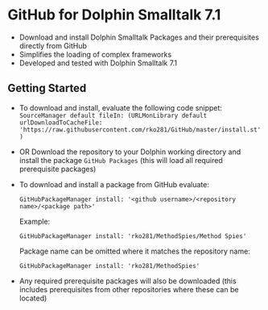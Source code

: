 # GitHub for Dolphin Smalltalk 7.1
* Download and install Dolphin Smalltalk Packages and their prerequisites directly from GitHub
* Simplifies the loading of complex frameworks
* Developed and tested with Dolphin Smalltalk 7.1

## Getting Started
* To download and install, evaluate the following code snippet:  
`SourceManager default fileIn: (URLMonLibrary default urlDownloadToCacheFile: 'https://raw.githubusercontent.com/rko281/GitHub/master/install.st')`   
* OR Download the repository to your Dolphin working directory and install the package `GitHub Packages` (this will load all required prerequisite packages)
* To download and install a package from GitHub evaluate:

  `GitHubPackageManager install: '<github username>/<repository name>/<package path>'`
    
  Example:
  
  `GitHubPackageManager install: 'rko281/MethodSpies/Method Spies'`
  
  Package name can be omitted where it matches the repository name:
  
  `GitHubPackageManager install: 'rko281/MethodSpies'`

* Any required prerequisite packages will also be downloaded (this includes prerequisites from other repositories where these can be located)
